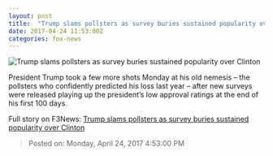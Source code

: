 ```yaml
---
layout: post
title:  "Trump slams pollsters as survey buries sustained popularity over Clinton"
date: 2017-04-24 11:53:00Z
categories: fox-news
---
```


![Trump slams pollsters as survey buries sustained popularity over Clinton](http://a57.foxnews.com/media2.foxnews.com/BrightCove/694940094001/2017/04/23/876/493/694940094001_5408400044001_5408369261001-vs.jpg?ve=1&tl=1)

President Trump took a few more shots Monday at his old nemesis – the pollsters who confidently predicted his loss last year – after new surveys were released playing up the president’s low approval ratings at the end of his first 100 days.


Full story on F3News: [Trump slams pollsters as survey buries sustained popularity over Clinton](http://www.f3nws.com/n/ZYEhQG)

> Posted on: Monday, April 24, 2017 4:53:00 PM
